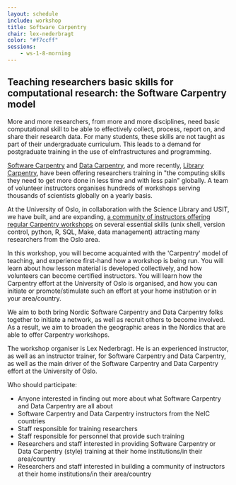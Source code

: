 ```yaml
---
layout: schedule
include: workshop
title: Software Carpentry
chair: lex-nederbragt
color: "#f7ccff"
sessions:
    - ws-1-8-morning
---
```



## Teaching researchers basic skills for computational research: the Software Carpentry model

More and more researchers, from more and more disciplines, need basic computational skill to be able to effectively collect, process, report on, and share their research data. For many students, these skills are not taught as part of their undergraduate curriculum. This leads to a demand for postgraduate training in the use of eInfrastructures and programming.

[Software Carpentry](software-carpentry.org) and [Data Carpentry](datacarpentry.org), and more recently, [Library Carpentry](https://librarycarpentry.github.io/), have been offering researchers training in "the computing skills they need to get more done in less time and with less pain" globally. A  team of volunteer instructors organises hundreds of workshops serving thousands of scientists globally on a yearly basis.

At the University of Oslo, in collaboration with the Science Library and USIT, we have built, and are expanding, [a community of instructors offering regular Carpentry workshops](http://uio.no/carpentry) on several essential skills (unix shell, version control, python, R, SQL, Make, data management) attracting many researchers from the Oslo area.

In this workshop, you will become acquainted with the 'Carpentry' model of teaching, and experience first-hand how a workshop is being run. You will learn about how lesson material is developed collectively, and how volunteers can become certified instructors. You will learn how the Carpentry effort at the University of Oslo is organised, and how you can initiate or promote/stimulate such an effort at your home institution or in your area/country.

We aim to both bring Nordic Software Carpentry and Data Carpentry folks together to initiate a network, as well as recruit others to become involved. As a result, we aim to broaden the geographic areas in the Nordics that are able to offer Carpentry workshops.

The workshop organiser is Lex Nederbragt. He is an experienced instructor, as well as an instructor trainer, for Software Carpentry and Data Carpentry, as well as the main driver of the Software Carpentry and Data Carpentry effort at the University of Oslo.

Who should participate:

* Anyone interested in finding out more about what Software Carpentry and Data Carpentry are all about
* Software Carpentry and Data Carpentry instructors from the NeIC countries
* Staff responsible for training researchers
* Staff responsible for personnel that provide such training
* Researchers and staff interested in providing Software Carpentry or Data Carpentry (style) training at their home institutions/in their area/country
* Researchers and staff interested in building a community of instructors at their home institutions/in their area/country
